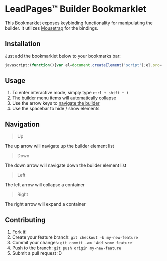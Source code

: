 # LeadPages&trade; Builder Bookmarklet

This Bookmarklet exposes keybinding functionality for manipulating the builder. It utilizes [Mousetrap](http://craig.is/killing/mice) for the bindings. 

## Installation

Just add the bookmarklet below to your bookmarks bar: 
```javascript
javascript:(function(){var el=document.createElement('script');el.src='https://rawgit.com/scottsilvi/builderBookmarklet/master/builderKeybinding.js';document.body.appendChild(el);})();
```

## Usage

1. To enter interactive mode, simply type `ctrl + shift + i`
2. The builder menu items will automatically collapse
3. Use the arrow keys to [navigate the builder](#navigation)
4. Use the spacebar to hide / show elements

## Navigation

> Up

The up arrow will navigate up the builder element list

> Down

The down arrow will navigate down the builder element list

> Left

The left arrow will collapse a container

> Right

The right arrow will expand a container

## Contributing

1. Fork it!
2. Create your feature branch: `git checkout -b my-new-feature`
3. Commit your changes: `git commit -am 'Add some feature'`
4. Push to the branch: `git push origin my-new-feature`
5. Submit a pull request :D